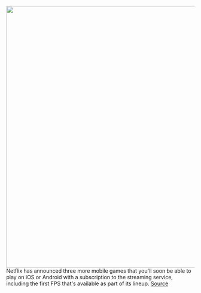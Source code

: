 <img src='https://cdn.vox-cdn.com/thumbor/Mr3SGjJQkeYNp2Ng4q7e1RRvvWc=/0x0:3840x2160/1200x800/filters:focal(1613x773:2227x1387)/cdn.vox-cdn.com/uploads/chorus_image/image/70657700/81557928_ITD2_game_art_horizontal_na_en_02.0.jpg' width='700px' /><br/>
Netflix has announced three more mobile games that you'll soon be able to play on iOS or Android with a subscription to the streaming service, including the first FPS that's available as part of its lineup.
<a href='https://www.theverge.com/2022/3/22/22991170/netflix-mobile-games-first-fps-subscription'> Source <a/>